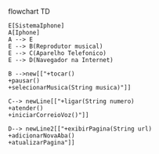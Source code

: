 
flowchart TD

    E[SistemaIphone]
    A[Iphone]
    A --> E
    E --> B(Reprodutor musical)
    E --> C(Aparelho Telefonico)
    E --> D(Navegador na Internet) 

    B -->new[["+tocar()
    +pausar()
    +selecionarMusica(String musica)"]]

    C--> newLine[["+ligar(String numero) 
    +atender()
    +iniciarCorreioVoz()"]]   

    D--> newLine2[["+exibirPagina(String url)
    +adicionarNovaAba()
    +atualizarPagina"]]
  